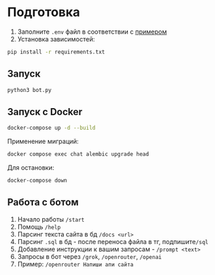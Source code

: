 # Подготовка
1. Заполните `.env` файл в соответствии с [примером](env_example)
2. Установка зависимостей:
```bash
pip install -r requirements.txt
```

## Запуск
```bash
python3 bot.py
```

## Запуск с Docker
```bash
docker-compose up -d --build
```
Применение миграций:
```bash
docker compose exec chat alembic upgrade head
```

Для остановки:
```bash
docker-compose down
```

## Работа с ботом

1. Начало работы `/start`
2. Помощь `/help`
3. Парсинг текста сайта в бд `/docs <url>`
4. Парсинг `.sql` в бд - после переноса файла в тг, подпишите`/sql`
5. Добавление инструкции к вашим запросам - `/prompt <text>`
6. Запросы в бот через `/grok`, `/openrouter`, `/openai` 
7. Пример: `/openrouter Напиши апи сайта`
